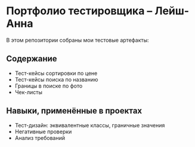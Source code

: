 # Портфолио тестировщика – Лейш-Анна  

В этом репозитории собраны мои тестовые артефакты:  

##  Содержание
- Тест-кейсы сортировки по цене  
- Тест-кейсы поиска по названию  
- Границы в поиске по фото  
- Чек-листы 

##  Навыки, применённые в проектах
- Тест-дизайн: эквивалентные классы, граничные значения  
- Негативные проверки  
- Анализ требований  
